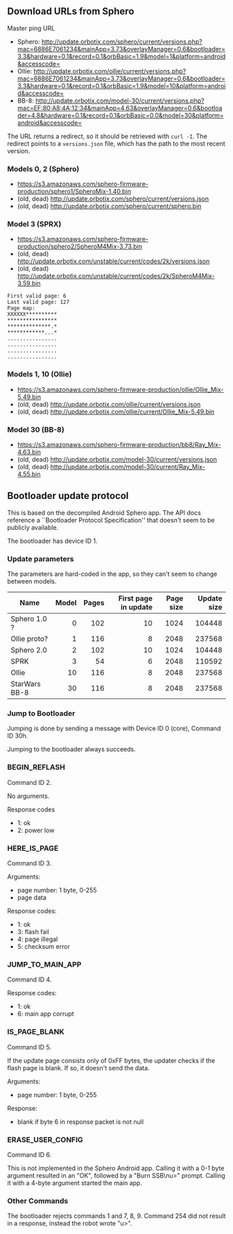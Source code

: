 ## Download URLs from Sphero

Master ping URL
* Sphero: http://update.orbotix.com/sphero/current/versions.php?mac=6886E7061234&mainApp=3.73&overlayManager=0.6&bootloader=3.3&hardware=0.1&record=0.1&orbBasic=1.9&model=1&platform=android&accesscode=
* Ollie: http://update.orbotix.com/ollie/current/versions.php?mac=6886E7061234&mainApp=3.73&overlayManager=0.6&bootloader=3.3&hardware=0.1&record=0.1&orbBasic=1.9&model=10&platform=android&accesscode=
* BB-8: http://update.orbotix.com/model-30/current/versions.php?mac=EF:80:A8:4A:12:34&mainApp=4.63&overlayManager=0.6&bootloader=4.8&hardware=0.1&record=0.1&orbBasic=0.0&model=30&platform=android&accesscode=

The URL returns a redirect, so it should be retrieved with `curl -I`. The redirect points to a `versions.json` file, which has the path to the most recent version.

### Models 0, 2 (Sphero)

* https://s3.amazonaws.com/sphero-firmware-production/sphero1/SpheroMix-1.40.bin
* (old, dead) http://update.orbotix.com/sphero/current/versions.json
* (old, dead) http://update.orbotix.com/sphero/current/sphero.bin

### Model 3 (SPRX)

* https://s3.amazonaws.com/sphero-firmware-production/sphero2/SpheroM4Mix-3.73.bin
* (old, dead) http://update.orbotix.com/unstable/current/codes/2k/versions.json
* (old, dead) http://update.orbotix.com/unstable/current/codes/2k/SpheroM4Mix-3.59.bin

```
First valid page: 6
Last valid page: 127
Page map:
XXXXXX**********
****************
**************.*
************...*
................
................
................
................
```

### Models 1, 10 (Ollie)

* https://s3.amazonaws.com/sphero-firmware-production/ollie/Ollie_Mix-5.49.bin
* (old, dead) http://update.orbotix.com/ollie/current/versions.json
* (old, dead) http://update.orbotix.com/ollie/current/Ollie_Mix-5.49.bin

### Model 30 (BB-8)

* https://s3.amazonaws.com/sphero-firmware-production/bb8/Ray_Mix-4.63.bin
* (old, dead) http://update.orbotix.com/model-30/current/versions.json
* (old, dead) http://update.orbotix.com/model-30/current/Ray_Mix-4.55.bin

## Bootloader update protocol

This is based on the decompiled Android Sphero app. The API docs reference a ``Bootloader Protocol Specification'' that doesn't seem to be publicly available.

The bootloader has device ID 1.

### Update parameters

The parameters are hard-coded in the app, so they can't seem to change between models.

| Name | Model | Pages | First page in update |  Page size | Update size  |
|---------------|---:|----:|---:|-----:|-------:|
| Sphero 1.0 ?  |  0 | 102 | 10 | 1024 | 104448 |
| Ollie proto?  |  1 | 116 |  8 | 2048 | 237568 |
| Sphero 2.0    |  2 | 102 | 10 | 1024 | 104448 |
| SPRK          |  3 |  54 |  6 | 2048 | 110592 |
| Ollie         | 10 | 116 |  8 | 2048 | 237568 |
| StarWars BB-8 | 30 | 116 |  8 | 2048 | 237568 |

### Jump to Bootloader

Jumping is done by sending a message with Device ID 0 (core), Command ID 30h.

Jumping to the bootloader always succeeds.

### BEGIN_REFLASH

Command ID 2.

No arguments.

Response codes
* 1: ok
* 2: power low

### HERE_IS_PAGE

Command ID 3.

Arguments:
* page number: 1 byte, 0-255
* page data

Response codes:
* 1: ok
* 3: flash fail
* 4: page illegal
* 5: checksum error

### JUMP_TO_MAIN_APP

Command ID 4.

Response codes:
* 1: ok
* 6: main app corrupt

### IS_PAGE_BLANK

Command ID 5.

If the update page consists only of 0xFF bytes, the updater checks if the flash page is blank. If so, it doesn't send the data.

Arguments:
* page number: 1 byte, 0-255

Response:
- blank if byte 6 in response packet is not null

### ERASE_USER_CONFIG

Command ID 6.

This is not implemented in the Sphero Android app. Calling it with a 0-1 byte argument resulted in an "OK", followed by a "Burn SSB\nu>" prompt. Calling it with a 4-byte argument started the main app.

### Other Commands

The bootloader rejects commands 1 and 7, 8, 9. Command 254 did not result in a response, instead the robot wrote "u>".


